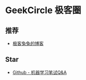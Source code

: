 # GeekCircle 极客圈

## 推荐

- [极客兔兔的博客](https://geektutu.com)

## Star

- [Github - 机器学习笔试Q&A](https://github.com/geekcircle/machine-learning-interview-qa)
